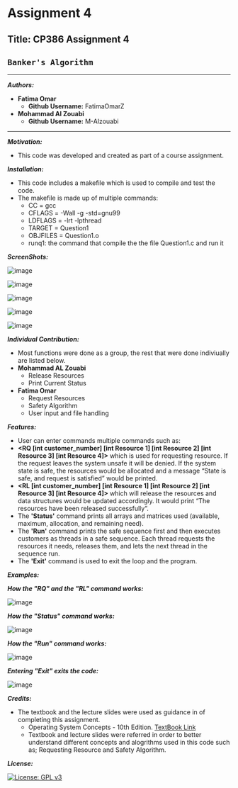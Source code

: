 # Assignment 4

## Title: CP386 Assignment 4 
## `Banker's Algorithm`

***********************************
 ***Authors:***
  - **Fatima Omar** 
      - **Github Username:** FatimaOmarZ
  - **Mohammad Al Zouabi**
      - **Github Username:** M-Alzouabi
***********************************
***Motivation:***
  - This code was developed and created as part of a course assignment.

***Installation:***
  - This code includes a makefile which is used to compile and test the code.
  - The makefile is made up of multiple commands:
      - CC = gcc
      - CFLAGS = -Wall -g -std=gnu99
      - LDFLAGS = -lrt -lpthread
      - TARGET = Question1  
      - OBJFILES = Question1.o 
      - runq1: the command that compile the the file Question1.c and run it


***ScreenShots:***

![image](https://user-images.githubusercontent.com/87793706/127729563-f3ad3f18-8f2b-4494-94cf-ded3e6845084.png)

![image](https://user-images.githubusercontent.com/87793706/127729584-bee5cfbd-54f6-407e-ab41-a978db5d6448.png)

![image](https://user-images.githubusercontent.com/87793706/127729601-0df28d6c-0a9b-44d7-96aa-484bc4db8856.png)

![image](https://user-images.githubusercontent.com/87793706/127729626-21fdf5e6-3146-4ffe-bcbd-e1f2552db205.png)

![image](https://user-images.githubusercontent.com/87793706/127729635-046b740c-f227-4f03-9746-7bbc1d409b26.png)

***Individual Contribution:***
  - Most functions were done as a group, the rest that were done indiviually are listed below.
  - **Mohammad AL Zouabi**
     - Release Resources
     - Print Current Status
  - **Fatima Omar**
     - Request Resources
     - Safety Algorithm
     - User input and file handling

***Features:***
- User can enter commands multiple commands such as:
- **<RQ [int customer_number] [int Resource 1] [int Resource 2] [int Resource 3] [int Resource 4]>** which is used for requesting resource. If the request leaves the system unsafe it will be denied. If the system state is safe, the resources would be allocated and a message “State is safe, and request is satisfied” would be printed.
- **<RL [int customer_number] [int Resource 1] [int Resource 2] [int Resource 3] [int Resource 4]>** which will release the resources and data structures would be updated accordingly. It would print “The resources have been released successfully”.
- The **'Status'** command prints all arrays and matrices used (available, maximum, allocation, and remaining need).
- The **'Run'** command prints the safe sequence first and then executes customers as threads in a safe sequence. Each thread requests the resources it needs, releases them, and lets the next thread in the sequence run.
- The **'Exit'** command is used to exit the loop and the program.


***Examples:***

***How the "RQ" and the "RL" command works:***

![image](https://user-images.githubusercontent.com/87793706/127747415-f87310ee-4ca6-4290-a090-4cc0f482c12d.png)

***How the "Status" command works:***

![image](https://user-images.githubusercontent.com/87793706/127747469-1406ae94-c745-4764-8e80-acabc659f02d.png)

***How the "Run" command works:***

![image](https://user-images.githubusercontent.com/87793706/127747529-d0d93af7-2505-46a7-b98a-7e6b75129473.png)

***Entering "Exit" exits the code:***

![image](https://user-images.githubusercontent.com/87793706/127747558-50631fe8-9550-4ef6-8872-844730387861.png)


***Credits:***
  - The textbook and the lecture slides were used as guidance in of completing this assignment.
     - Operating System Concepts - 10th Edition. [TextBook Link](https://codex.cs.yale.edu/avi/os-book/OS10/index.html)
     - Textbook and lecture slides were referred in order to better understand different concepts and alogrithms used in this code such as; Requesting Resource and Safety Algorithm.

***License:***

[![License: GPL v3](https://img.shields.io/badge/License-GPLv3-blue.svg)](https://www.gnu.org/licenses/gpl-3.0)
